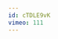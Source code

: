 ```yaml
---
id: cTDLE9vK
vimeo: 111
---
```


<activity-match-cards
  :cards="[
    '$\\mathbb{N} \\cap \\mathbb{Z}$',
    '$\\mathbb{N}$',
    '$\\mathbb{Z} \\cup \\mathbb{N}_{0}$',
    '$\\mathbb{Z}$',
    '$\\{ 2n + 1 \\in \\mathbb{Z} : n \\in \\mathbb{Z} \\}$',
    '$\\{ \\pm 1, \\pm 3, \\pm 5, \\ldots \\}$',
    '$\\{ n \\in \\mathbb{N}_{0} : 3 \\vert n \\}$',
    '$\\{ 0, 3, 6, 9, \\ldots \\}$',
    '$\\{ n \\in \\mathbb{N} : n \leq 5 \\}$',
    '$\\{ 1, 2, 3, 4, 5 \\}$',
    '$\\{ n \\in \\mathbb{N} : \\, \\underline{\\hspace{1.5cm}} \\, \\} = \\{ 2, 4, 6, \\ldots \\}$',
    '$2 \\vert n$',
    '$\\{ n^2 : n \\in \\mathbb{Z} \\}$',
    '$\\{ n^2 : n \\in \\mathbb{N}_{0} \\}$',
    '$\\{ n^2 : n \\in \\mathbb{N} \\}$',
    '$\\{1, 4, 9, \\ldots \\}$'
  ]"
/>
